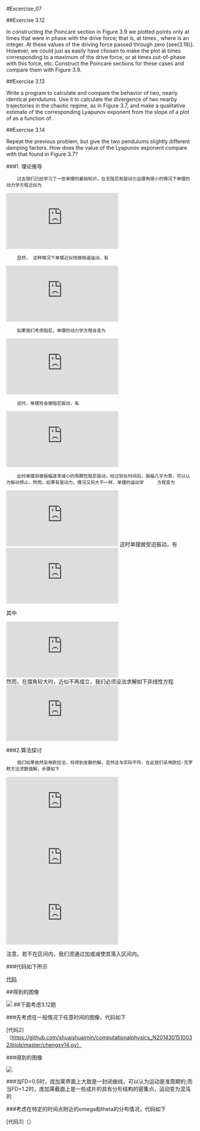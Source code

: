 #Excercise_07

##Exercise 3.12

In constructing the Poincaré section in Figure 3.9 we plotted points only at times that were in phase with the drive force; that is, at times , where  is an integer. At these values of  the driving force passed through zero [see(3.18)]. However, we could jusi as easily have chosen to make the plot at times corresponding to a maximum of the drive force, or at times out-of-phase with this force, etc. Construct the Poincaré sections for these cases and compare them with Figure 3.9.

##Exercise 3.13

Write a program to calculate and compare the behavior of two, nearly identical pendulums. Use it to calculate the divergence of two nearby trajectories in the chaotic regime, as in Figure 3.7, and make a qualitative estimate of the corresponding Lyapunov exponent from the slope of a plot of  as a function of  .

##Exercise 3.14

Repeat the previous problem, but give the two pendulums slightly different damping factors. How does the value of the Lyapunov exponent compare with that found in Figure 3.7?

###1. 理论推导

        过去我们已经学习了一些单摆的基础知识，在无阻尼和驱动力且摆角很小的情况下单摆的动力学方程近似为
![](http://latex.codecogs.com/gif.latex?%5Cfrac%7B%5Cmathrm%7Bd%7D%5E2%20%5Ctheta%20%7D%7B%5Cmathrm%7Bd%7D%20t%5E2%7D%3D-%5Cfrac%7Bg%7D%7Bl%7D%5Ccdot%20%5Ctheta)

        显然， 这种情况下单摆近似地做简谐运动，有
        
   ![](http://latex.codecogs.com/gif.latex?%5Ctheta%20%3D%5Ctheta%20o%20sin%28%5COmega%20t&plus;%5Cphi%20%29)

        如果我们考虑阻尼，单摆的动力学方程会变为
  ![](http://latex.codecogs.com/gif.latex?%5Cfrac%7B%5Cmathrm%7Bd%7D%5E2%20%5Ctheta%20%7D%7B%5Cmathrm%7Bd%7D%20t%5E2%7D%3D-%5Cfrac%7Bg%7D%7Bl%7D%5Ctheta%20-q%5Cfrac%7B%5Cmathrm%7Bd%7D%20%5Ctheta%20%7D%7B%5Cmathrm%7Bd%7D%20t%7D)

        这时，单摆将会做阻尼振动，有
  ![](http://latex.codecogs.com/gif.latex?%5Ctheta%20%28t%29%3D%20%7B%5Ctheta%20_%7B0%7D%7D%5Ccdot%20e%5E%7B-%5Cfrac%7Bqt%7D%7B2%7D%7Dsin%28%20%5Csqrt%7B%5COmega%20%5E%7B2%7D-%5Cfrac%7Bq%5E%7B2%7D%7D%7B4%7D%7Dt&plus;%5Cphi%20%29)

        此时单摆将做振幅逐渐减小的周期性阻尼振动，经过较长时间后，振幅几乎为零，可以认为振动停止。然而，如果有驱动力，情况又将大不一样，单摆的运动学     方程变为

![](http://latex.codecogs.com/gif.latex?%5Cfrac%7B%5Cmathrm%7Bd%7D%5E2%20%5Ctheta%20%7D%7B%5Cmathrm%7Bd%7D%20t%5E2%7D%3D-%5Cfrac%7Bg%7D%7Bl%7D%5Ctheta%20-q%5Cfrac%7B%5Cmathrm%7Bd%7D%20%5Ctheta%20%7D%7B%5Cmathrm%7Bd%7D%20t%7D&plus;F_%7BD%7Dsin%28%5COmega%20_%7BD%7Dt%29)
        这时单摆做受迫振动，有<br/>
      ![](http://latex.codecogs.com/gif.latex?%5Ctheta%20%28t%29%3D%5Ctheta%20_%7B0%7Dsin%28%5COmega%20_%7BD%7D&plus;%5Cphi%20%29)         

其中<br/>

  ![](http://latex.codecogs.com/gif.latex?%5Ctheta%20_%7B0%7D%3D%5Cfrac%7BF_%7BD%7D%7D%7B%5Csqrt%7B%28%5COmega%20%5E%7B2%7D-%5COmega%20_%7BD%7D%5E%7B2%7D%29%5E%7B2%7D&plus;q%28%5COmega%20_%7BD%7D%5E%7B2%7D%29%7D%7D)<br/>
        然而，在摆角较大时，近似不再成立，我们必须设法求解如下非线性方程<br/>
![](http://latex.codecogs.com/gif.latex?%5Cfrac%7B%5Cmathrm%7Bd%7D%5E2%20%5Ctheta%20%7D%7B%5Cmathrm%7Bd%7D%20t%5E2%7D%3D-%5Cfrac%7Bg%7D%7Bl%7Dsin%28%5Ctheta%20%29%20-q%5Cfrac%7B%5Cmathrm%7Bd%7D%20%5Ctheta%20%7D%7B%5Cmathrm%7Bd%7D%20t%7D&plus;F_%7BD%7Dsin%28%5COmega%20_%7BD%7Dt%29)<br/>

###2.算法探讨

        我们如果依然采用欧拉法，将得到发散的解，显然这与实际不符，在此我们采用欧拉-克罗默方法求数值解，步骤如下
![](http://latex.codecogs.com/gif.latex?%5Comega%20_%7Bi&plus;1%7D%3D%5Comega%20_%7Bi%7D-%5B%5Cfrac%7Bg%7D%7Bl%7Dsin%5Ctheta%20_%7Bi%7D-q%5Comega%20_%7Bi%7D&plus;F_%7BD%7Dsin%28%5COmega%20_%7BD%7Dt_%7Bi%7D%29%5D%5CDelta%20t)
![](http://latex.codecogs.com/gif.latex?%5Ctheta%20_%7Bi&plus;1%7D%3D%5Ctheta%20_%7Bi%7D&plus;%5Comega%20_%7Bi&plus;1%7D%5CDelta%20t)
![](http://latex.codecogs.com/gif.latex?t_%7Bi&plus;1%7D%3Dt_%7Bi%7D&plus;%5CDelta%20t)

注意，若不在区间内，我们须通过加或减使其落入区间内。

###代码如下所示

[代码](https://github.com/shuaishuaimin/computationalphysics_N2014301510032/blob/master/chengxv21.py)

##得到的图像

![](https://github.com/Damonphysics/computationalphysics_N2014301020007/blob/master/figure_1-2.png?raw=true)
##下面考虑3.12题

###先考虑在一般情况下任意时间的图像，代码如下

[代码2]（https://github.com/shuaishuaimin/computationalphysics_N2014301510032/blob/master/chengxv14.py）

###得到的图像

![](https://github.com/Damonphysics/computationalphysics_N2014301020007/blob/master/figure_1-4.png?raw=true)

###当FD=0.5时，庞加莱界面上大致是一封闭曲线，可以认为运动是准周期的;而当FD=1.2时，庞加莱截面上是一些成片的具有分形结构的密集点，运动变为混沌的

###考虑在特定的时间点附近的omega和theta的分布情况，代码如下

[代码3]（）
